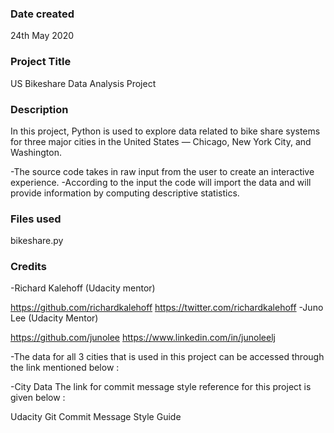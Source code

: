 ### Date created
24th May 2020

### Project Title
US Bikeshare Data Analysis Project

### Description
In this project, Python is used to explore data related to bike share systems for three major cities in the United States — Chicago, New York City, and Washington.

-The source code takes in raw input from the user to create an interactive experience.
-According to the input the code will import the data and will provide information by computing descriptive statistics.


### Files used
bikeshare.py

### Credits
-Richard Kalehoff (Udacity mentor)

https://github.com/richardkalehoff
https://twitter.com/richardkalehoff
-Juno Lee (Udacity Mentor)

https://github.com/junolee
https://www.linkedin.com/in/junoleelj

-The data for all 3 cities that is used in this project can be accessed through the link mentioned below :

-City Data
The link for commit message style reference for this project is given below :

Udacity Git Commit Message Style Guide
